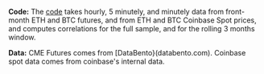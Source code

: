**Code:** The [code](cme_futures_spot.py) takes hourly, 5 minutely, and minutely data from front-month ETH and BTC futures, and from ETH and BTC Coinbase Spot prices, and computes correlations for the full sample, and for the rolling 3 months window. 

**Data:** CME Futures comes from [DataBento}(databento.com). Coinbase spot data comes from coinbase's internal data. 

